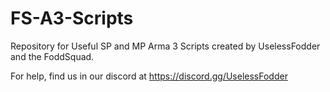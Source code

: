 # FS-A3-Scripts
 Repository for Useful SP and MP Arma 3 Scripts created by UselessFodder and the FoddSquad.

 For help, find us in our discord at https://discord.gg/UselessFodder
